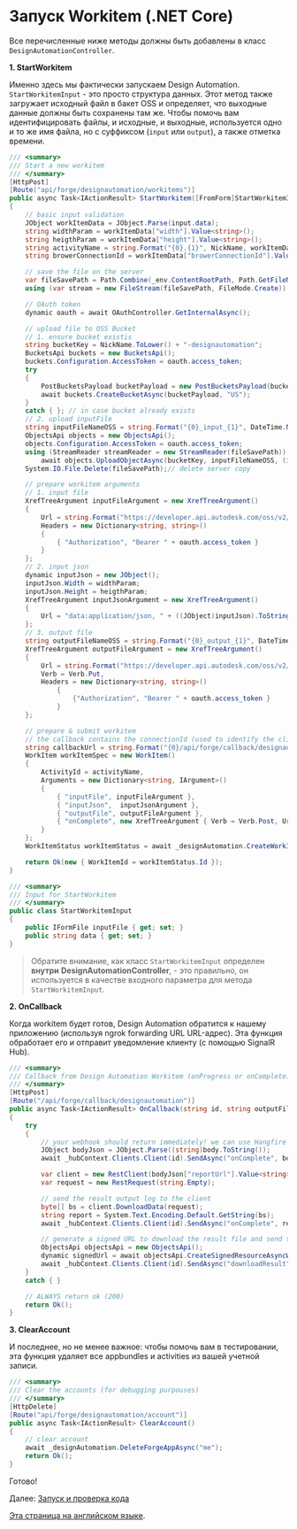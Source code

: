 # Запуск Workitem (.NET Core)

Все перечисленные ниже методы должны быть добавлены в класс `DesignAutomationController`.

**1. StartWorkitem**

Именно здесь мы фактически запускаем Design Automation. `StartWorkitemInput` - это просто структура данных. Этот метод также загружает исходный файл в бакет OSS и определяет, что выходные данные должны быть сохранены там же. Чтобы помочь вам идентифицировать файлы, и исходные, и выходные, используется одно и то же имя файла, но с суффиксом (`input` или `output`), а также отметка времени.

```csharp
/// <summary>
/// Start a new workitem
/// </summary>
[HttpPost]
[Route("api/forge/designautomation/workitems")]
public async Task<IActionResult> StartWorkitem([FromForm]StartWorkitemInput input)
{
    // basic input validation
    JObject workItemData = JObject.Parse(input.data);
    string widthParam = workItemData["width"].Value<string>();
    string heigthParam = workItemData["height"].Value<string>();
    string activityName = string.Format("{0}.{1}", NickName, workItemData["activityName"].Value<string>());
    string browerConnectionId = workItemData["browerConnectionId"].Value<string>();

    // save the file on the server
    var fileSavePath = Path.Combine(_env.ContentRootPath, Path.GetFileName(input.inputFile.FileName));
    using (var stream = new FileStream(fileSavePath, FileMode.Create)) await input.inputFile.CopyToAsync(stream);

    // OAuth token
    dynamic oauth = await OAuthController.GetInternalAsync();

    // upload file to OSS Bucket
    // 1. ensure bucket existis
    string bucketKey = NickName.ToLower() + "-designautomation";
    BucketsApi buckets = new BucketsApi();
    buckets.Configuration.AccessToken = oauth.access_token;
    try
    {
        PostBucketsPayload bucketPayload = new PostBucketsPayload(bucketKey, null, PostBucketsPayload.PolicyKeyEnum.Transient);
        await buckets.CreateBucketAsync(bucketPayload, "US");
    }
    catch { }; // in case bucket already exists
    // 2. upload inputFile
    string inputFileNameOSS = string.Format("{0}_input_{1}", DateTime.Now.ToString("yyyyMMddhhmmss"), Path.GetFileName(input.inputFile.FileName)); // avoid overriding
    ObjectsApi objects = new ObjectsApi();
    objects.Configuration.AccessToken = oauth.access_token;
    using (StreamReader streamReader = new StreamReader(fileSavePath))
        await objects.UploadObjectAsync(bucketKey, inputFileNameOSS, (int)streamReader.BaseStream.Length, streamReader.BaseStream, "application/octet-stream");
    System.IO.File.Delete(fileSavePath);// delete server copy

    // prepare workitem arguments
    // 1. input file
    XrefTreeArgument inputFileArgument = new XrefTreeArgument()
    {
        Url = string.Format("https://developer.api.autodesk.com/oss/v2/buckets/{0}/objects/{1}", bucketKey, inputFileNameOSS),
        Headers = new Dictionary<string, string>()
        {
            { "Authorization", "Bearer " + oauth.access_token }
        }
    };
    // 2. input json
    dynamic inputJson = new JObject();
    inputJson.Width = widthParam;
    inputJson.Height = heigthParam;
    XrefTreeArgument inputJsonArgument = new XrefTreeArgument()
    {
        Url = "data:application/json, " + ((JObject)inputJson).ToString(Formatting.None).Replace("\"", "'")
    };
    // 3. output file
    string outputFileNameOSS = string.Format("{0}_output_{1}", DateTime.Now.ToString("yyyyMMddhhmmss"), Path.GetFileName(input.inputFile.FileName)); // avoid overriding
    XrefTreeArgument outputFileArgument = new XrefTreeArgument()
    {
        Url = string.Format("https://developer.api.autodesk.com/oss/v2/buckets/{0}/objects/{1}", bucketKey, outputFileNameOSS),
        Verb = Verb.Put,
        Headers = new Dictionary<string, string>()
            {
                {"Authorization", "Bearer " + oauth.access_token }
            }
    };

    // prepare & submit workitem
    // the callback contains the connectionId (used to identify the client) and the outputFileName of this workitem
    string callbackUrl = string.Format("{0}/api/forge/callback/designautomation?id={1}&outputFileName={2}", OAuthController.GetAppSetting("FORGE_WEBHOOK_URL"), browerConnectionId, outputFileNameOSS);
    WorkItem workItemSpec = new WorkItem()
    {
        ActivityId = activityName,
        Arguments = new Dictionary<string, IArgument>()
        {
            { "inputFile", inputFileArgument },
            { "inputJson",  inputJsonArgument },
            { "outputFile", outputFileArgument },
            { "onComplete", new XrefTreeArgument { Verb = Verb.Post, Url = callbackUrl } }
        }
    };
    WorkItemStatus workItemStatus = await _designAutomation.CreateWorkItemAsync(workItemSpec);

    return Ok(new { WorkItemId = workItemStatus.Id });
}

/// <summary>
/// Input for StartWorkitem
/// </summary>
public class StartWorkitemInput
{
    public IFormFile inputFile { get; set; }
    public string data { get; set; }
}
```

> Обратите внимание, как класс `StartWorkitemInput` определен **внутри** **DesignAutomationController**, - это правильно, он используется в качестве входного параметра для метода `StartWorkitemInput`.

**2. OnCallback**

Когда workitem будет готов, Design Automation обратится к нашему приложению (используя ngrok forwarding URL URL-адрес). Эта функция обработает его и отправит уведомление клиенту (с помощью SignalR Hub).

```csharp
/// <summary>
/// Callback from Design Automation Workitem (onProgress or onComplete)
/// </summary>
[HttpPost]
[Route("/api/forge/callback/designautomation")]
public async Task<IActionResult> OnCallback(string id, string outputFileName, [FromBody]dynamic body)
{
    try
    {
        // your webhook should return immediately! we can use Hangfire to schedule a job
        JObject bodyJson = JObject.Parse((string)body.ToString());
        await _hubContext.Clients.Client(id).SendAsync("onComplete", bodyJson.ToString());

        var client = new RestClient(bodyJson["reportUrl"].Value<string>());
        var request = new RestRequest(string.Empty);

        // send the result output log to the client
        byte[] bs = client.DownloadData(request);
        string report = System.Text.Encoding.Default.GetString(bs);
        await _hubContext.Clients.Client(id).SendAsync("onComplete", report);

        // generate a signed URL to download the result file and send to the client
        ObjectsApi objectsApi = new ObjectsApi();
        dynamic signedUrl = await objectsApi.CreateSignedResourceAsyncWithHttpInfo(NickName.ToLower() + "-designautomation", outputFileName, new PostBucketsSigned(10), "read");
        await _hubContext.Clients.Client(id).SendAsync("downloadResult", (string)(signedUrl.Data.signedUrl));
    }
    catch { }

    // ALWAYS return ok (200)
    return Ok();
}
```

**3. ClearAccount**

И последнее, но не менее важное: чтобы помочь вам в тестировании, эта функция удаляет все appbundles и activities из вашей учетной записи.

```csharp
/// <summary>
/// Clear the accounts (for debugging purpouses)
/// </summary>
[HttpDelete]
[Route("api/forge/designautomation/account")]
public async Task<IActionResult> ClearAccount()
{
    // clear account
    await _designAutomation.DeleteForgeAppAsync("me");
    return Ok();
}
```

Готово!

Далее: [Запуск и проверка кода](environment/rundebug/2legged_da)

[Эта страница на английском языке](https://learnforge.autodesk.io/#/designautomation/workitem/netcore).
